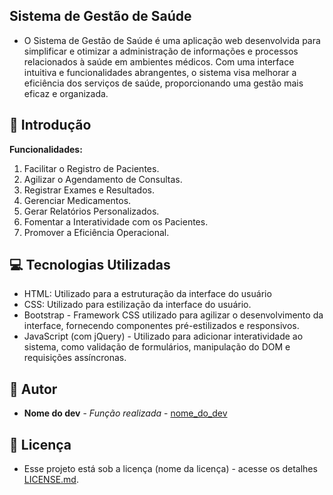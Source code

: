 ## Sistema de Gestão de Saúde

* O Sistema de Gestão de Saúde é uma aplicação web desenvolvida para simplificar e otimizar a administração de informações e processos relacionados à saúde em ambientes médicos. Com uma interface intuitiva e funcionalidades abrangentes, o sistema visa melhorar a eficiência dos serviços de saúde, proporcionando uma gestão mais eficaz e organizada.

## 📌 Introdução

**Funcionalidades:**

1. Facilitar o Registro de Pacientes.
2. Agilizar o Agendamento de Consultas.
3. Registrar Exames e Resultados.
4. Gerenciar Medicamentos.
5. Gerar Relatórios Personalizados.
6. Fomentar a Interatividade com os Pacientes.
7. Promover a Eficiência Operacional.

## 💻 Tecnologias Utilizadas

- HTML: Utilizado para a estruturação da interface do usuário
- CSS: Utilizado para estilização da interface do usuário.
- Bootstrap - Framework CSS utilizado para agilizar o desenvolvimento da interface, fornecendo componentes pré-estilizados e responsivos.
- JavaScript (com jQuery) - Utilizado para adicionar interatividade ao sistema, como validação de formulários, manipulação do DOM e requisições assíncronas.

## 👷 Autor

* **Nome do dev** - *Função realizada* - [nome_do_dev](https://github.com/link_do_Perfil)

## 📄 Licença

* Esse projeto está sob a licença (nome da licença) - acesse os detalhes [LICENSE.md](https://github.com/link_da_licenca).

